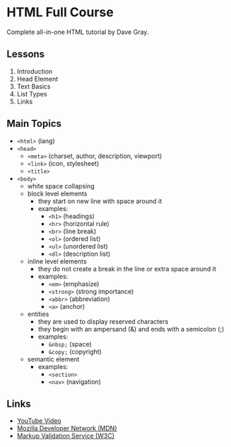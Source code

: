# HTML Full Course

Complete all-in-one HTML tutorial by Dave Gray.  

## Lessons

1. Introduction
2. Head Element
3. Text Basics
4. List Types
5. Links

## Main Topics

- ```<html>``` (lang)
- ```<head>```
	- ```<meta>``` (charset, author, description, viewport)
	- ```<link>``` (icon, stylesheet)
	- ```<title>```
- ```<body>```
	- white space collapsing
	- block level elements
		- they start on new line with space around it
		- examples:
			- ```<h1>``` (headings)
			- ```<hr>``` (horizontal rule)
			- ```<br>``` (line break)
			- ```<ol>``` (ordered list)
			- ```<ul>``` (unordered list)
			- ```<dl>``` (description list)
	- inline level elements 
		- they do not create a break in the line or extra space around it
		- examples:
			- ```<em>``` (emphasize)
			- ```<strong>``` (strong importance)
			- ```<abbr>``` (abbreviation)
			- ```<a>``` (anchor)
	- entities
		- they are used to display reserved characters
		- they begin with an ampersand (&) and ends with a semicolon (;)
		- examples:
			- ```&nbsp;``` (space)
			- ```&copy;``` (copyright)
	- semantic element
		- examples:
			- ```<section>```
			- ```<nav>``` (navigation)



## Links

- [YouTube Video](https://youtu.be/mJgBOIoGihA)
- [Mozilla Developer Network (MDN)](https://developer.mozilla.org/en-US/)
- [Markup Validation Service (W3C)](https://validator.w3.org/)